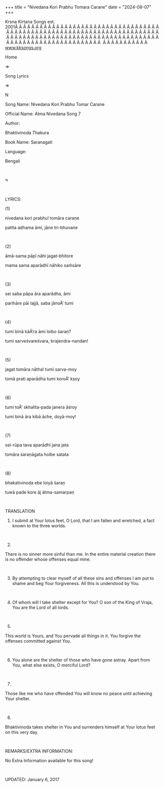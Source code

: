 +++ 
title = "Nivedana Kori Prabhu Tomara Carane"
date = "2024-08-07"
+++

Krsna Kirtana Songs est. 2001Â Â Â Â Â Â Â Â Â Â Â Â Â Â Â Â Â Â Â Â Â Â Â Â Â Â Â Â Â Â Â Â Â Â Â Â Â Â Â Â Â Â Â Â Â Â Â Â Â Â Â Â Â Â Â Â Â Â Â Â Â Â Â Â Â Â Â Â Â Â Â Â Â Â Â Â Â Â Â Â Â Â Â Â Â Â Â Â Â Â Â Â Â Â Â Â Â Â Â Â Â Â Â Â Â Â Â Â Â Â Â Â Â Â Â Â Â Â Â Â Â Â Â Â Â Â Â Â Â Â Â Â  Â Â Â Â Â Â Â Â Â Â Â  
www.kksongs.org








Home
 
⇒
 
Song Lyrics
 
⇒
 
N


Song
Name: Nivedana Kori Prabhu Tomar Carane


Official
Name: Atma Nivedana Song 7


Author:

Bhaktivinoda Thakura


Book
Name: 
Saranagati


Language:

Bengali


 








অ








 


LYRICS:


(1)


nivedana
kori prabhu! tomāra caraṇe


patita
adhama āmi, jāne tri-bhuvane


 


(2)


āmā-sama
pāpī nāhi jagat-bhitore


mama
sama aparādhī nāhiko saḿsāre


 


(3)


sei
saba pāpa āra aparādha, āmi


parihāre
pāi lajjā, saba jānoÂ’ tumi


 


(4)


tumi
binā kāÂ’ra āmi loibo śaraṇ?


tumi
sarveśvareśvara, brajendra-nandan!


 


(5)


jagat
tomāra nātha! tumi sarva-moy


tomā
prati aparādha tumi koroÂ’ kṣoy


 


(6)


tumi
toÂ’ skhalita-pada janera āśroy


tumi
binā āra kibā āche, doyā-moy!


 


(7)


sei-rūpa
tava aparādhī jana jata


tomāra
śaraṇāgata hoibe satata


 


(8)


bhakativinoda
ebe loiyā śaraṇ


tuwā
pade kore āj ātma-samarpaṇ


 


TRANSLATION


1) I
submit at Your lotus feet, O Lord, that I am fallen and wretched, a fact known
to the three worlds.


 


2)
There is no sinner more sinful than me. In the entire material creation there
is no offender whose offenses equal mine.


 


3) By
attempting to clear myself of all these sins and offenses I am put to shame and
beg Your forgiveness. All this is understood by You.


 


4) Of
whom will I take shelter except for You? O son of the King of Vraja, You are
the Lord of all lords.


 


5)
This world is Yours, and You pervade all things in it. You forgive the offenses
committed against You.


 


6) You
alone are the shelter of those who have gone astray. Apart from You, what else
exists, O merciful Lord?


 


7)
Those like me who have offended You will know no peace until achieving Your
shelter.


 


8)
Bhaktivinoda takes shelter in You and surrenders himself at Your lotus feet on
this very day.


 


REMARKS/EXTRA
INFORMATION:


No
Extra Information available for this song!


 


UPDATED:
 January 6, 2017